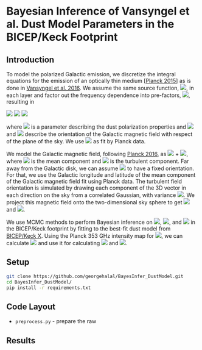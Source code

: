 # Bayesian Inference of Vansyngel et al. Dust Model Parameters in the BICEP/Keck Footprint

## Introduction
To model the polarized Galactic emission, we discretize the integral equations for the emission of an optically thin medium [[Planck 2015](https://www.aanda.org/articles/aa/pdf/2015/04/aa24086-14.pdf)] as is done in [Vansyngel et al. 2016](https://arxiv.org/pdf/1611.02577.pdf). We assume the same source function, <img src="https://render.githubusercontent.com/render/math?math=S">, in each layer and factor out the frequency dependence into pre-factors, <img src="https://render.githubusercontent.com/render/math?math=A_\nu">, resulting in

<img src="https://render.githubusercontent.com/render/math?math=I(\nu) = A_\nu S \sum_i^N \left[1 - p_0 \left(\cos^2{\gamma_i}-\frac{2}{3}\right)\right]">

<img src="https://render.githubusercontent.com/render/math?math=Q(\nu) = A_\nu S \sum_i^N p_0 \cos{(2\phi_i)}\cos^2{\gamma_i}">

<img src="https://render.githubusercontent.com/render/math?math=U(\nu) = A_\nu S \sum_i^N p_0 \sin{(2\phi_i)}\cos^2{\gamma_i}">

where <img src="https://render.githubusercontent.com/render/math?math=p_0"> is a parameter describing the dust polarization properties and <img src="https://render.githubusercontent.com/render/math?math=\gamma"> and <img src="https://render.githubusercontent.com/render/math?math=\phi"> describe the orientation of the Galactic magnetic field with respect of the plane of the sky. We use <img src="https://render.githubusercontent.com/render/math?math=N=7"> as fit by Planck data.

We model the Galactic magnetic field, following [Planck 2016](https://arxiv.org/abs/1604.01029), as <img src="https://render.githubusercontent.com/render/math?math=B = B_0"> + <img src="https://render.githubusercontent.com/render/math?math=B_t">, where <img src="https://render.githubusercontent.com/render/math?math=B_0"> is the mean component and <img src="https://render.githubusercontent.com/render/math?math=B_t = |B_0|f_M\hat{B_t}"> is the turbulent component. Far away from the Galactic disk, we can assume <img src="https://render.githubusercontent.com/render/math?math=B_0"> to have a fixed orientation. For that, we use the Galactic longitude and latitude of the mean component of the Galactic magnetic field fit using Planck data. The turbulent field orientation is simulated by drawing each component of the 3D vector in each direction on the sky from a correlated Gaussian, with variance <img src="https://render.githubusercontent.com/render/math?math=C_\ell \sim \ell^{\alpha_M}">. We project this magnetic field onto the two-dimensional sky sphere to get <img src="https://render.githubusercontent.com/render/math?math=\gamma"> and <img src="https://render.githubusercontent.com/render/math?math=\phi">.  

We use MCMC methods to perform Bayesian inference on <img src="https://render.githubusercontent.com/render/math?math=p_0">, <img src="https://render.githubusercontent.com/render/math?math=f_M">, and <img src="https://render.githubusercontent.com/render/math?math=\alpha_M"> in the BICEP/Keck footprint by fitting to the best-fit dust model from [BICEP/Keck X](https://arxiv.org/abs/1810.05216). Using the Planck 353 GHz intensity map for <img src="https://render.githubusercontent.com/render/math?math=I(\nu)">, we can calculate <img src="https://render.githubusercontent.com/render/math?math=S"> and use it for calculating <img src="https://render.githubusercontent.com/render/math?math=Q(\nu)"> and <img src="https://render.githubusercontent.com/render/math?math=U(\nu)">.

## Setup
```bash
git clone https://github.com/georgehalal/BayesInfer_DustModel.git
cd BayesInfer_DustModel/
pip install -r requirements.txt
```

## Code Layout
* `preprocess.py` - prepare the raw

## Results
